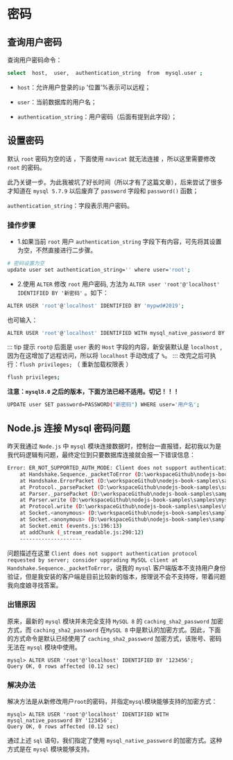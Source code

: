 # 密码

## 查询用户密码

查询用户密码命令：

```bash
select  host,  user,  authentication_string  from  mysql.user ;
```

- `host`：允许用户登录的`ip` '位置'%表示可以远程；

- `user`：当前数据库的用户名；

- `authentication_string`：用户密码（后面有提到此字段）；

## 设置密码

默认 `root` 密码为空的话 ，下面使用 `navicat` 就无法连接 ，所以这里需要修改 `root` 的密码。

此乃关键一步。为此我被坑了好长时间（所以才有了这篇文章），后来尝试了很多才知道在 `mysql 5.7.9` 以后废弃了 `password` 字段和 `password()` 函数；

`authentication_string`：字段表示用户密码。

### 操作步骤

- 1.如果当前 `root` 用户 `authentication_string` 字段下有内容，可先将其设置为空，不然直接进行二步骤。

```bash
# 密码设置为空
update user set authentication_string='' where user='root';
```

- 2.使用 `ALTER` 修改 `root` 用户密码, 方法为 `ALTER user 'root'@'localhost' IDENTIFIED BY '新密码'` 。如下：

```bash
ALTER USER 'root'@'localhost' IDENTIFIED BY 'mypwd#2019';
```

也可输入：

```bash
ALTER USER 'root'@'localhost' IDENTIFIED WITH mysql_native_password BY 'mypwd#2019'
```

::: tip 提示
`root@` 后面是 `user` 表的 `Host` 字段的内容，新安装默认是 `localhost` , 因为在这增加了远程访问，所以将 `localhost` 手动改成了 `%`。
:::
改完之后可执行：`flush privileges;` （ 重新加载权限表 ）

```bash
flush privileges;
```

**注意：`mysql8.0` 之后的版本，下面方法已经不适用。切记！！！**

```bash
UPDATE user SET password=PASSWORD("新密码") WHERE user='用户名';
```

## Node.js 连接 Mysql 密码问题

昨天我通过 `Node.js` 中 `mysql` 模块连接数据时，控制台一直报错，起初我以为是我代码逻辑有问题，最终定位到只要数据库连接就会报一下错误信息：

```bash
Error: ER_NOT_SUPPORTED_AUTH_MODE: Client does not support authentication protocol requested by server; consider upgrading MySQL client
    at Handshake.Sequence._packetToError (D:\workspaceGithub\nodejs-book-samples\samples\mysql-demo\node_modules\mysql\lib\protocol\sequences\Sequence.js:47:14)
    at Handshake.ErrorPacket (D:\workspaceGithub\nodejs-book-samples\samples\mysql-demo\node_modules\mysql\lib\protocol\sequences\Handshake.js:123:18)
    at Protocol._parsePacket (D:\workspaceGithub\nodejs-book-samples\samples\mysql-demo\node_modules\mysql\lib\protocol\Protocol.js:291:23)
    at Parser._parsePacket (D:\workspaceGithub\nodejs-book-samples\samples\mysql-demo\node_modules\mysql\lib\protocol\Parser.js:433:10)
    at Parser.write (D:\workspaceGithub\nodejs-book-samples\samples\mysql-demo\node_modules\mysql\lib\protocol\Parser.js:43:10)
    at Protocol.write (D:\workspaceGithub\nodejs-book-samples\samples\mysql-demo\node_modules\mysql\lib\protocol\Protocol.js:38:16)
    at Socket.<anonymous> (D:\workspaceGithub\nodejs-book-samples\samples\mysql-demo\node_modules\mysql\lib\Connection.js:91:28)
    at Socket.<anonymous> (D:\workspaceGithub\nodejs-book-samples\samples\mysql-demo\node_modules\mysql\lib\Connection.js:525:10)
    at Socket.emit (events.js:196:13)
    at addChunk (_stream_readable.js:290:12)
    --------------------

```

问题描述在这里 `Client does not support authentication protocol requested by server; consider upgrading MySQL client at Handshake.Sequence._packetToError`，说我的 `mysql` 客户端版本不支持用户身份验证，但是我安装的客户端是目前比较新的版本，按理说不会不支持呀，带着问题我向度娘寻找答案。

### 出错原因

原来，最新的 `mysql` 模块并未完全支持 `MySQL 8` 的 `caching_sha2_password` 加密方式，而 `caching_sha2_password` 在`MySQL 8` 中是默认的加密方式。因此，下面的方式命令是默认已经使用了 `caching_sha2_password` 加密方式，该账号、密码无法在 `mysql` 模块中使用。

```mysql
mysql> ALTER USER 'root'@'localhost' IDENTIFIED BY '123456';
Query OK, 0 rows affected (0.12 sec)
```

### 解决办法

解决方法是从新修改用户`root`的密码，并指定`mysql`模块能够支持的加密方式：

```mysql
mysql> ALTER USER 'root'@'localhost' IDENTIFIED WITH mysql_native_password BY '123456';
Query OK, 0 rows affected (0.12 sec)
```

通过上述 `sql` 语句，我们指定了使用 `mysql_native_password` 的加密方式。这种方式是在 `mysql` 模块能够支持。
